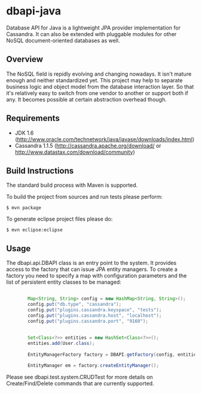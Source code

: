 dbapi-java
==========

Database API for Java is a lightweight JPA provider implementation for Cassandra.
It can also be extended with pluggable modules for other NoSQL document-oriented databases as well.

Overview
------------

The NoSQL field is repidly evolving and changing nowadays. It isn't mature enough and neither standardized yet. 
This project may help to separate business logic and object model from the database interaction layer.
So that it's relatively easy to switch from one vendor to another or support both if any.
It becomes possible at certain abstraction overhead though.

Requirements
------------
* JDK 1.6 (http://www.oracle.com/technetwork/java/javase/downloads/index.html)
* Cassandra 1.1.5 (http://cassandra.apache.org/download/ or http://www.datastax.com/download/community)


Build Instructions
------------

The standard build process with Maven is supported.

To build the project from sources and run tests please perform:

```
$ mvn package
```
To generate eclipse project files please do:

```
$ mvn eclipse:eclipse
```

Usage  
------------

The dbapi.api.DBAPI class is an entry point to the system. It provides access to the factory that can issue JPA entity managers.
To create a factory you need to specify a map with configuration parameters and the list of persistent entity classes to be managed:

```java
 		
 		Map<String, String> config = new HashMap<String, String>();
        config.put("db.type", "cassandra");
        config.put("plugins.cassandra.keyspace", "tests");
        config.put("plugins.cassandra.host", "localhost");
        config.put("plugins.cassandra.port", "9160");
        
        
        Set<Class<?>> entities = new HashSet<Class<?>>();
        entities.add(User.class);
        
        EntityManagerFactory factory = DBAPI.getFactory(config, entities);

        EntityManager em = factory.createEntityManager();

```

Please see dbapi.test.system.CRUDTest for more details on Create/Find/Delete commands that are currently supported.
